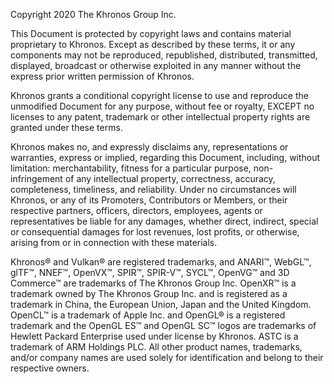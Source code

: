 Copyright 2020 The Khronos Group Inc. 

This Document is protected by copyright laws and contains material proprietary 
to Khronos. Except as described by these terms, it or any components 
may not be reproduced, republished, distributed, transmitted, displayed, broadcast 
or otherwise exploited in any manner without the express prior written permission 
of Khronos. 

Khronos grants a conditional copyright license to use and reproduce the 
unmodified Document for any purpose, without fee or royalty, EXCEPT no licenses 
to any patent, trademark or other intellectual property rights are granted under these
terms.

Khronos makes no, and expressly disclaims any, representations or warranties, 
express or implied, regarding this Document, including, without limitation: 
merchantability, fitness for a particular purpose, non-infringement of any 
intellectual property, correctness, accuracy, completeness, timeliness, and 
reliability. Under no circumstances will Khronos, or any of its Promoters, 
Contributors or Members, or their respective partners, officers, directors, 
employees, agents or representatives be liable for any damages, whether direct, 
indirect, special or consequential damages for lost revenues, lost profits, or 
otherwise, arising from or in connection with these materials.

Khronos® and Vulkan® are registered trademarks, and ANARI™, WebGL™, glTF™, NNEF™, OpenVX™, 
SPIR™, SPIR-V™, SYCL™, OpenVG™ and 3D Commerce™ are trademarks of The Khronos Group Inc. 
OpenXR™ is a trademark owned by The Khronos Group Inc. and is registered as a trademark in 
China, the European Union, Japan and the United Kingdom. OpenCL™ is a trademark of Apple Inc. 
and OpenGL® is a registered trademark and the OpenGL ES™ and OpenGL SC™ logos are trademarks 
of Hewlett Packard Enterprise used under license by Khronos. ASTC is a trademark of 
ARM Holdings PLC. All other product names, trademarks, and/or company names are used solely 
for identification and belong to their respective owners.
